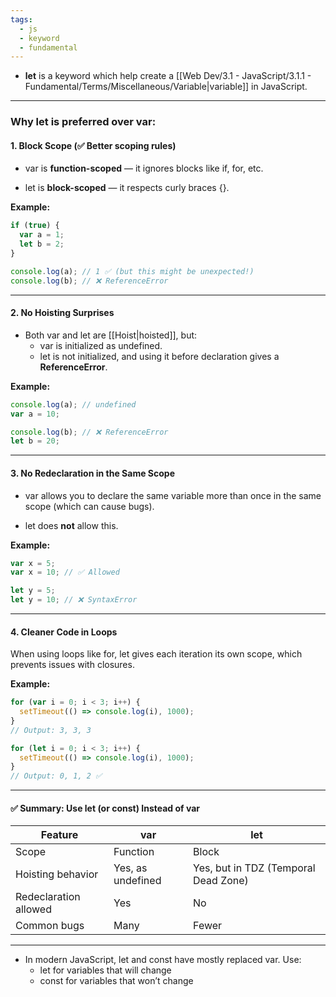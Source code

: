 ```yaml
---
tags:
  - js
  - keyword
  - fundamental
---
```


- **let** is a keyword which help create a [[Web Dev/3.1 - JavaScript/3.1.1 - Fundamental/Terms/Miscellaneous/Variable|variable]] in JavaScript.

---
 
 ### Why let is preferred over var:

#### **1. Block Scope (✅ Better scoping rules)**

- var is **function-scoped** — it ignores blocks like if, for, etc.
    
- let is **block-scoped** — it respects curly braces {}.
    

**Example:**

```js
if (true) {
  var a = 1;
  let b = 2;
}

console.log(a); // 1 ✅ (but this might be unexpected!)
console.log(b); // ❌ ReferenceError
```

---

#### **2. No Hoisting Surprises**

- Both var and let are [[Hoist|hoisted]], but:
    - var is initialized as undefined.
    - let is not initialized, and using it before declaration gives a **ReferenceError**.

**Example:**

```js
console.log(a); // undefined
var a = 10;

console.log(b); // ❌ ReferenceError
let b = 20;
```

---

#### **3. No Redeclaration in the Same Scope**

- var allows you to declare the same variable more than once in the same scope (which can cause bugs).
    
- let does **not** allow this.
    

**Example:**

```js
var x = 5;
var x = 10; // ✅ Allowed

let y = 5;
let y = 10; // ❌ SyntaxError
```

---

#### **4. Cleaner Code in Loops**

When using loops like for, let gives each iteration its own scope, which prevents issues with closures.

**Example:**

```js
for (var i = 0; i < 3; i++) {
  setTimeout(() => console.log(i), 1000);
}
// Output: 3, 3, 3

for (let i = 0; i < 3; i++) {
  setTimeout(() => console.log(i), 1000);
}
// Output: 0, 1, 2 ✅
```

---

#### **✅ Summary: Use let (or const) Instead of var**

|**Feature**|var|let|
|---|---|---|
|Scope|Function|Block|
|Hoisting behavior|Yes, as undefined|Yes, but in TDZ (Temporal Dead Zone)|
|Redeclaration allowed|Yes|No|
|Common bugs|Many|Fewer|

---

- In modern JavaScript, let and const have mostly replaced var. Use:
	- let for variables that will change
	- const for variables that won’t change
